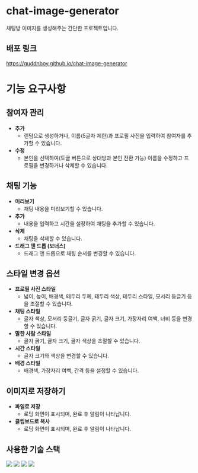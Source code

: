 # chat-image-generator

채팅방 이미지를 생성해주는 간단한 프로젝트입니다.

## 배포 링크

https://guddnboy.github.io/chat-image-generator

# 기능 요구사항

## 참여자 관리

-   **추가**
    -   랜덤으로 생성하거나, 이름(5글자 제한)과 프로필 사진을 입력하여 참여자를 추가할 수 있습니다.
-   **수정**
    -   본인을 선택하여(토글 버튼으로 상대방과 본인 전환 가능) 이름을 수정하고 프로필을 변경하거나 삭제할 수 있습니다.

## 채팅 기능

-   **미리보기**
    -   채팅 내용을 미리보기할 수 있습니다.
-   **추가**
    -   내용을 입력하고 시간을 설정하여 채팅을 추가할 수 있습니다.
-   **삭제**
    -   채팅을 삭제할 수 있습니다.
-   **드래그 앤 드롭 (보너스)**
    -   드래그 앤 드롭으로 채팅 순서를 변경할 수 있습니다.

## 스타일 변경 옵션

-   **프로필 사진 스타일**
    -   넓이, 높이, 배경색, 테두리 두께, 테두리 색상, 테두리 스타일, 모서리 둥글기 등을 조절할 수 있습니다.
-   **채팅 스타일**
    -   글자 색상, 모서리 둥글기, 글자 굵기, 글자 크기, 가장자리 여백, 너비 등을 변경할 수 있습니다.
-   **말한 사람 스타일**
    -   글자 굵기, 글자 크기, 글자 색상을 조절할 수 있습니다.
-   **시간 스타일**
    -   글자 크기와 색상을 변경할 수 있습니다.
-   **배경 스타일**
    -   배경색, 가장자리 여백, 간격 등을 설정할 수 있습니다.

## 이미지로 저장하기

-   **파일로 저장**
    -   로딩 화면이 표시되며, 완료 후 알림이 나타납니다.
-   **클립보드로 복사**
    -   로딩 화면이 표시되며, 완료 후 알림이 나타납니다.

## 사용한 기술 스택

<div>
  <img src="https://img.shields.io/badge/next.js-000000?style=for-the-badge&logo=next.js&logoColor=white" /> 
  <img src="https://img.shields.io/badge/javascript-F7DF1E?style=for-the-badge&logo=javascript&logoColor=black" /> 
  <img src="https://img.shields.io/badge/typescript-3178C6?style=for-the-badge&logo=typescript&logoColor=white" />
  <img src="https://img.shields.io/badge/tailwindcss-06B6D4?style=for-the-badge&logo=tailwindcss&logoColor=white" />
</div>
